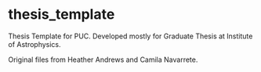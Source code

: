 # thesis_template
Thesis Template for PUC.
Developed mostly for Graduate Thesis at Institute of Astrophysics.

Original files from Heather Andrews and Camila Navarrete.
